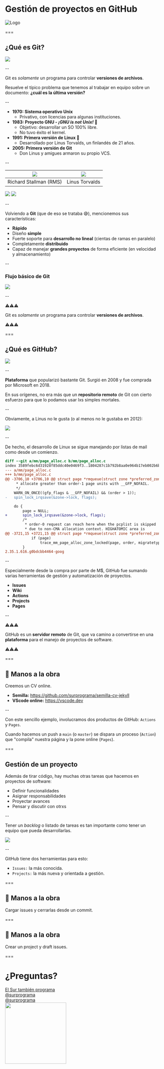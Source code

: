 # Gestión de proyectos en GitHub

![Logo](img/perfil.png)

===

## ¿Qué es Git?

![](img/git-logo.png) <!-- .element height="200px" -->

--

Git es _solamente_ un programa para controlar **versiones de archivos**.

Resuelve el típico problema que tenemos al trabajar en equipo sobre un documento: **¿cuál es la última versión?**

--

- **1970: Sistema operativo Unix**
  - Privativo, con licencias para algunas instituciones.
- **1983: Proyecto GNU - _¡GNU is not Unix!_ 🐐**
  - Objetivo: desarrollar un SO 100% libre.
  - No tuvo éxito el kernel.
- **1991: Primera versión de Linux 🐧**
  - Desarrollado por Linus Torvalds, un finlandés de 21 años.
- **2005: Primera versión de Git**
  - Don Linus y amigues armaron su propio VCS.

--

| ![](img/stallman.png) <!-- .element: height="300px" --> | ![](img/linus-1991.png) <!-- .element: height="300px" --> |
| :-----------------------------------------------------: | :-------------------------------------------------------: |
|                 Richard Stallman (RMS)                  |                      Linus Torvalds                       |

![](img/gnu-logo.png) <!-- .element: height="150px" -->
![](img/linux-logo.png) <!-- .element: height="150px" -->

--

Volviendo a **Git** (que de eso se trataba 😅), mencionemos sus características:

- **Rápido**
- Diseño **simple**
- Fuerte soporte para **desarrollo no lineal** (cientas de ramas en paralelo)
- Completamente **distribuido**
- Capaz de manejar **grandes proyectos** de forma eficiente (en velocidad y almacenamiento)

--

### Flujo básico de Git

![](img/git-flujo.png)

--

⚠️⚠️⚠️

Git es _solamente_ un programa para controlar **versiones de archivos**.

⚠️⚠️⚠️

===

## ¿Qué es GitHub?

![](img/github-logo.png) <!-- .element: height="200px" -->

--

**Plataforma** que popularizó bastante Git. Surgió en 2008 y fue comprada por Microsoft en 2018.

En sus orígenes, no era más que un **repositorio remoto** de Git con cierto esfuerzo para que lo podamos usar lxs simples mortales.

--

Obviamente, a Linus no le gusta (o al menos no le gustaba en 2012):

![](img/linus-github-critica.png)

--

De hecho, el desarrollo de Linux se sigue manejando por listas de mail como desde un comienzo.

```diff
diff --git a/mm/page_alloc.c b/mm/page_alloc.c
index 3589febc6d31928f85ddc40e0469f3..1804287c1b792b8aa0e964b17eb002b6b1115258 100644
--- a/mm/page_alloc.c
+++ b/mm/page_alloc.c
@@ -3706,10 +3706,10 @@ struct page *rmqueue(struct zone *preferred_zone,
 	 * allocate greater than order-1 page units with __GFP_NOFAIL.
 	 */
 	WARN_ON_ONCE((gfp_flags & __GFP_NOFAIL) && (order > 1));
-	spin_lock_irqsave(&zone->lock, flags);

 	do {
 		page = NULL;
+		spin_lock_irqsave(&zone->lock, flags);
 		/*
 		 * order-0 request can reach here when the pcplist is skipped
 		 * due to non-CMA allocation context. HIGHATOMIC area is
@@ -3721,15 +3721,15 @@ struct page *rmqueue(struct zone *preferred_zone,
 			if (page)
 				trace_mm_page_alloc_zone_locked(page, order, migratetype);
 		}
2.35.1.616.g0bdcbb4464-goog
```

<!-- .element: class="fullscreen" -->

--

Especialmente desde la compra por parte de M$, GitHub fue sumando varias herramientas de gestión y automatización de proyectos.

- **Issues**
- **Wiki**
- **Actions**
- **Projects**
- **Pages**

--

⚠️⚠️⚠️

GitHub es un **servidor remoto** de Git, que va camino a convertirse en una **plataforma** para el manejo de proyectos de software.

⚠️⚠️⚠️

===

## 🦾 Manos a la obra

Creemos un CV online.

- **Semilla:** https://github.com/surprograma/semilla-cv-jekyll
- **VScode online:** https://vscode.dev

--

Con este sencillo ejemplo, involucramos dos productos de GitHub: `Actions` y `Pages`.

Cuando hacemos un push a `main` (o `master`) se dispara un proceso (`Action`) que "compila" nuestra página y la pone online (`Pages`).

===

## Gestión de un proyecto

Además de tirar código, hay muchas otras tareas que hacemos en proyectos de software:

- Definir funcionalidades
- Asignar responsabilidades
- Proyectar avances
- Pensar y discutir con otrxs

--

Tener un _backlog_ o listado de tareas es tan importante como tener un equipo que pueda desarrollarlas.

![](img/github-project.png)

--

GitHub tiene dos herramientas para esto:

- `Issues:` la más conocida.
- `Projects:` la más nueva y orientada a gestión.

===

## 🦾 Manos a la obra

Cargar issues y cerrarlas desde un commit.

===

## 🦾 Manos a la obra

Crear un project y draft issues.

===

# ¿Preguntas?

<div class="red-social">
  <i class="fab fa-youtube color"></i>
  <span><a href="https://youtube.com/c/elsurtambienprograma">El Sur también programa</a></span>
</div>
<div class="red-social">
  <i class="fab fa-telegram-plane color"></i>
  <span><a href="https://t.me/surprograma">@surprograma<a></span>
</div>
<div class="red-social">
  <i class="fab fa-instagram color"></i>
  <span><a href="https://instagr.am/surprograma">@surprograma<a></span>
</div>

<img width="200px" src="img/perfil.png">
